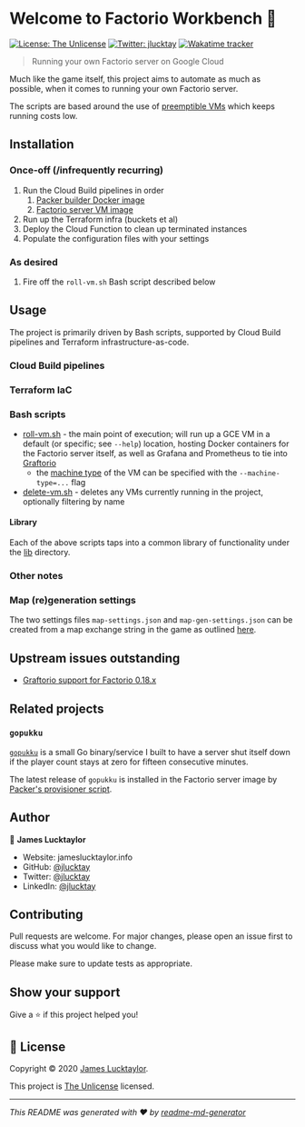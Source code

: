 # Welcome to Factorio Workbench 👋

[![License: The Unlicense](https://img.shields.io/badge/License-The%20Unlicense-yellow.svg)][1]
[![Twitter: jlucktay](https://img.shields.io/twitter/follow/jlucktay.svg?style=social)][2]
[![Wakatime tracker](https://wakatime.com/badge/github/jlucktay/factorio-workbench.svg)][3]

> Running your own Factorio server on Google Cloud

Much like the game itself, this project aims to automate as much as possible, when it comes to running your own
Factorio server.

The scripts are based around the use of [preemptible VMs] which keeps running costs low.

## Installation

### Once-off (/infrequently recurring)

1. Run the Cloud Build pipelines in order
    1. [Packer builder Docker image](cloud-build/0-packer/README.md)
    1. [Factorio server VM image](cloud-build/1-factorio-server/README.md)
1. Run up the Terraform infra (buckets et al)
1. Deploy the Cloud Function to clean up terminated instances
1. Populate the configuration files with your settings

### As desired

1. Fire off the `roll-vm.sh` Bash script described below

## Usage

The project is primarily driven by Bash scripts, supported by Cloud Build pipelines and Terraform
infrastructure-as-code.

### Cloud Build pipelines

### Terraform IaC

### Bash scripts

- [roll-vm.sh](scripts/roll-vm.sh) - the main point of execution; will run up a GCE VM in a default (or specific; see
    `--help`) location, hosting Docker containers for the Factorio server itself, as well as Grafana and Prometheus to
    tie into [Graftorio](https://github.com/afex/graftorio)
  - the [machine type] of the VM can be specified with the `--machine-type=...` flag
- [delete-vm.sh](scripts/delete-vm.sh) - deletes any VMs currently running in the project, optionally filtering by name

#### Library

Each of the above scripts taps into a common library of functionality under the [lib](lib/) directory.

### Other notes

### Map (re)generation settings

The two settings files `map-settings.json` and `map-gen-settings.json` can be created from a map exchange string in the
game as outlined
[here](https://wiki.factorio.com/Command_line_parameters#Creating_the_JSON_files_from_a_map_exchange_string).

## Upstream issues outstanding

- [Graftorio support for Factorio 0.18.x](https://github.com/afex/graftorio/pull/15)

## Related projects

### `gopukku`

[`gopukku`](https://github.com/jlucktay/gopukku) is a small Go binary/service I built to have a server shut itself down
if the player count stays at zero for fifteen consecutive minutes.

The latest release of `gopukku` is installed in the Factorio server image by
[Packer's provisioner script](cloud-build/1-factorio-server/provisioner.sh).

## Author

👤 **James Lucktaylor**

- Website: jameslucktaylor.info
- GitHub: [@jlucktay](https://github.com/jlucktay)
- Twitter: [@jlucktay][2]
- LinkedIn: [@jlucktay](https://linkedin.com/in/jlucktay)

## Contributing

Pull requests are welcome. For major changes, please open an issue first to discuss what you would like to change.

Please make sure to update tests as appropriate.

## Show your support

Give a ⭐️ if this project helped you!

## 📝 License

Copyright © 2020 [James Lucktaylor](https://github.com/jlucktay).

This project is [The Unlicense](https://choosealicense.com/licenses/unlicense/) licensed.

***
_This README was generated with ❤️ by [readme-md-generator](https://github.com/kefranabg/readme-md-generator)_

[1]: https://choosealicense.com/licenses/unlicense/
[2]: https://twitter.com/jlucktay
[3]: https://wakatime.com/badge/github/jlucktay/factorio-workbench
[preemptible VMs]: https://cloud.google.com/compute/docs/instances/preemptible
[machine type]: https://cloud.google.com/compute/docs/machine-types
